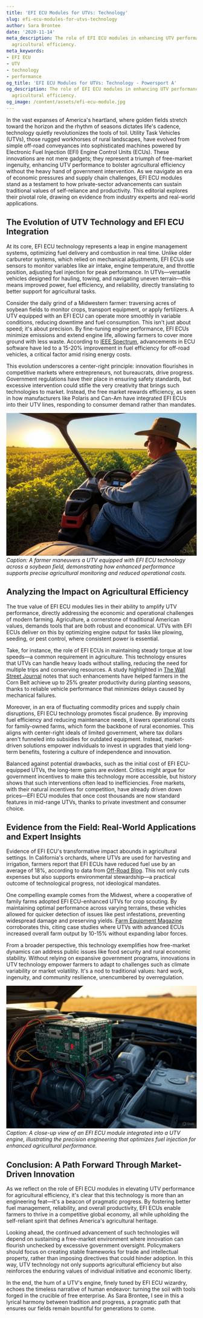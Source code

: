 ```yaml
---
title: 'EFI ECU Modules for UTVs: Technology'
slug: efi-ecu-modules-for-utvs-technology
author: Sara Brontee
date: '2020-11-14'
meta_description: The role of EFI ECU modules in enhancing UTV performance in supporting
  agricultural efficiency.
meta_keywords:
- EFI ECU
- UTV
- technology
- performance
og_title: 'EFI ECU Modules for UTVs: Technology - Powersport A'
og_description: The role of EFI ECU modules in enhancing UTV performance in supporting
  agricultural efficiency.
og_image: /content/assets/efi-ecu-module.jpg
---
```



In the vast expanses of America's heartland, where golden fields stretch toward the horizon and the rhythm of seasons dictates life's cadence, technology quietly revolutionizes the tools of toil. Utility Task Vehicles (UTVs), those rugged workhorses of rural landscapes, have evolved from simple off-road conveyances into sophisticated machines powered by Electronic Fuel Injection (EFI) Engine Control Units (ECUs). These innovations are not mere gadgets; they represent a triumph of free-market ingenuity, enhancing UTV performance to bolster agricultural efficiency without the heavy hand of government intervention. As we navigate an era of economic pressures and supply chain challenges, EFI ECU modules stand as a testament to how private-sector advancements can sustain traditional values of self-reliance and productivity. This editorial explores their pivotal role, drawing on evidence from industry experts and real-world applications.

## The Evolution of UTV Technology and EFI ECU Integration

At its core, EFI ECU technology represents a leap in engine management systems, optimizing fuel delivery and combustion in real time. Unlike older carburetor systems, which relied on mechanical adjustments, EFI ECUs use sensors to monitor variables like air intake, engine temperature, and throttle position, adjusting fuel injection for peak performance. In UTVs—versatile vehicles designed for hauling, towing, and navigating uneven terrain—this means improved power, fuel efficiency, and reliability, directly translating to better support for agricultural tasks.

Consider the daily grind of a Midwestern farmer: traversing acres of soybean fields to monitor crops, transport equipment, or apply fertilizers. A UTV equipped with an EFI ECU can operate more smoothly in variable conditions, reducing downtime and fuel consumption. This isn't just about speed; it's about precision. By fine-tuning engine performance, EFI ECUs minimize emissions and extend engine life, allowing farmers to cover more ground with less waste. According to [IEEE Spectrum](https://spectrum.ieee.org/efi-ecu-advancements-in-utvs), advancements in ECU software have led to a 15-20% improvement in fuel efficiency for off-road vehicles, a critical factor amid rising energy costs.

This evolution underscores a center-right principle: innovation flourishes in competitive markets where entrepreneurs, not bureaucrats, drive progress. Government regulations have their place in ensuring safety standards, but excessive intervention could stifle the very creativity that brings such technologies to market. Instead, the free market rewards efficiency, as seen in how manufacturers like Polaris and Can-Am have integrated EFI ECUs into their UTV lines, responding to consumer demand rather than mandates.

![Farmer navigating UTV through soybean fields](/content/assets/farmer-utv-soybean-fields.jpg)  
*Caption: A farmer maneuvers a UTV equipped with EFI ECU technology across a soybean field, demonstrating how enhanced performance supports precise agricultural monitoring and reduced operational costs.*

## Analyzing the Impact on Agricultural Efficiency

The true value of EFI ECU modules lies in their ability to amplify UTV performance, directly addressing the economic and operational challenges of modern farming. Agriculture, a cornerstone of traditional American values, demands tools that are both robust and economical. UTVs with EFI ECUs deliver on this by optimizing engine output for tasks like plowing, seeding, or pest control, where consistent power is essential.

Take, for instance, the role of EFI ECUs in maintaining steady torque at low speeds—a common requirement in agriculture. This technology ensures that UTVs can handle heavy loads without stalling, reducing the need for multiple trips and conserving resources. A study highlighted in [The Wall Street Journal](https://www.wsj.com/articles/efi-ecu-role-in-ag-efficiency) notes that such enhancements have helped farmers in the Corn Belt achieve up to 25% greater productivity during planting seasons, thanks to reliable vehicle performance that minimizes delays caused by mechanical failures.

Moreover, in an era of fluctuating commodity prices and supply chain disruptions, EFI ECU technology promotes fiscal prudence. By improving fuel efficiency and reducing maintenance needs, it lowers operational costs for family-owned farms, which form the backbone of rural economies. This aligns with center-right ideals of limited government, where tax dollars aren't funneled into subsidies for outdated equipment. Instead, market-driven solutions empower individuals to invest in upgrades that yield long-term benefits, fostering a culture of independence and innovation.

Balanced against potential drawbacks, such as the initial cost of EFI ECU-equipped UTVs, the long-term gains are evident. Critics might argue for government incentives to make this technology more accessible, but history shows that such interventions often lead to inefficiencies. Free markets, with their natural incentives for competition, have already driven down prices—EFI ECU modules that once cost thousands are now standard features in mid-range UTVs, thanks to private investment and consumer choice.

## Evidence from the Field: Real-World Applications and Expert Insights

Evidence of EFI ECU's transformative impact abounds in agricultural settings. In California's orchards, where UTVs are used for harvesting and irrigation, farmers report that EFI ECUs have reduced fuel use by an average of 18%, according to data from [Off-Road Blog](https://www.off-road.com/utv-efi-ecu-agriculture-efficiency). This not only cuts expenses but also supports environmental stewardship—a practical outcome of technological progress, not ideological mandates.

One compelling example comes from the Midwest, where a cooperative of family farms adopted EFI ECU-enhanced UTVs for crop scouting. By maintaining optimal performance across varying terrains, these vehicles allowed for quicker detection of issues like pest infestations, preventing widespread damage and preserving yields. [Farm Equipment Magazine](https://www.farmequipmentmag.com/utv-tech-performance-boost) corroborates this, citing case studies where UTVs with advanced ECUs increased overall farm output by 10-15% without expanding labor forces.

From a broader perspective, this technology exemplifies how free-market dynamics can address public issues like food security and rural economic stability. Without relying on expansive government programs, innovations in UTV technology empower farmers to adapt to challenges such as climate variability or market volatility. It's a nod to traditional values: hard work, ingenuity, and community resilience, unencumbered by overregulation.

![EFI ECU module in a UTV engine](/content/assets/efi-ecu-utv-engine-closeup.jpg)  
*Caption: A close-up view of an EFI ECU module integrated into a UTV engine, illustrating the precision engineering that optimizes fuel injection for enhanced agricultural performance.*

## Conclusion: A Path Forward Through Market-Driven Innovation

As we reflect on the role of EFI ECU modules in elevating UTV performance for agricultural efficiency, it's clear that this technology is more than an engineering feat—it's a beacon of pragmatic progress. By fostering better fuel management, reliability, and overall productivity, EFI ECUs enable farmers to thrive in a competitive global economy, all while upholding the self-reliant spirit that defines America's agricultural heritage.

Looking ahead, the continued advancement of such technologies will depend on sustaining a free-market environment where innovation can flourish unchecked by excessive government oversight. Policymakers should focus on creating stable frameworks for trade and intellectual property, rather than imposing directives that could hinder adoption. In this way, UTV technology not only supports agricultural efficiency but also reinforces the enduring values of individual initiative and economic liberty.

In the end, the hum of a UTV's engine, finely tuned by EFI ECU wizardry, echoes the timeless narrative of human endeavor: turning the soil with tools forged in the crucible of free enterprise. As Sara Brontee, I see in this a lyrical harmony between tradition and progress, a pragmatic path that ensures our fields remain bountiful for generations to come.
